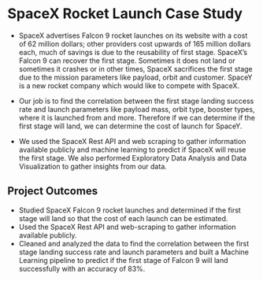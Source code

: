 # SpaceX Rocket Launch Case Study

* SpaceX advertises Falcon 9 rocket launches on its website with a cost of 62 million dollars; other providers cost upwards of 165 million dollars each, much of savings is due to the reusability of first stage. SpaceX’s Falcon 9 can recover the first stage. Sometimes it does not land or sometimes it crashes or in other times, SpaceX sacrifices the first stage due to the mission parameters like payload, orbit and customer. SpaceY is a new rocket company which would like to compete with SpaceX.

* Our job is to find the correlation between the first stage landing success rate and launch parameters like payload mass, orbit type, booster types, where it is launched from and more. Therefore if we can determine if the first stage will land, we can determine the cost of launch for SpaceY. 

* We used the SpaceX Rest API and web scraping to gather information available publicly and machine learning to predict if SpaceX will reuse the first stage. We also performed Exploratory Data Analysis and Data Visualization to gather insights from our data.

## Project Outcomes
- Studied SpaceX Falcon 9 rocket launches and determined if the first stage will land so that the cost of each launch can be estimated.
- Used the SpaceX Rest API and web-scraping to gather information available publicly. 
- Cleaned and analyzed the data to find the correlation between the first stage landing success rate and launch parameters and built a Machine Learning pipeline to predict if the first stage of Falcon 9 will land successfully with an accuracy of 83%.
